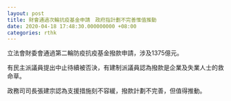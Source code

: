 ```yaml
---
layout: post
title: 財會通過次輪抗疫基金申請　政府指計劃不完善惟值推動
date: 2020-04-18 17:48:30.000000000 +08:00
categories: rthk
---
```


立法會財委會通過第二輪防疫抗疫基金撥款申請，涉及1375億元。

有民主派議員提出中止待續被否決，有建制派議員認為撥款是企業及失業人士的救命草。

政務司司長張建宗認為支援措施刻不容緩，撥款計劃不完善，但值得推動。
